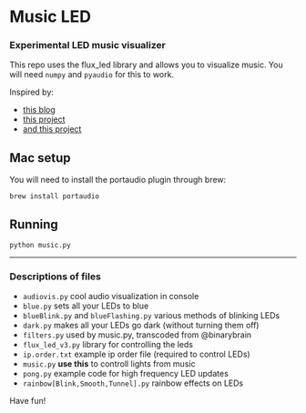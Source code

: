 # Music LED
### Experimental LED music visualizer

This repo uses the flux_led library and allows you to visualize music. You will need `numpy` and `pyaudio` for this to work.

Inspired by:
* [this blog](https://www.swharden.com/wp/2016-07-19-realtime-audio-visualization-in-python/)
* [this project](https://github.com/jorticus/audiovis/blob/master/audiovis.py)
* [and this project](https://github.com/BinaryBrain/Arduino-Beat-Detection-LED/)

## Mac setup
You will need to install the portaudio plugin through brew:
```
brew install portaudio
```

## Running
```
python music.py
```

***

### Descriptions of files
* `audiovis.py` cool audio visualization in console
* `blue.py` sets all your LEDs to blue
* `blueBlink.py` and `blueFlashing.py` various methods of blinking LEDs
* `dark.py` makes all your LEDs go dark (without turning them off)
* `filters.py` used by music.py, transcoded from @binarybrain
* `flux_led_v3.py` library for controlling the leds
* `ip.order.txt` example ip order file (required to control LEDs)
* `music.py` **use this** to controll lights from music
* `pong.py` example code for high frequency LED updates
* `rainbow[Blink,Smooth,Tunnel].py` rainbow effects on LEDs

Have fun!